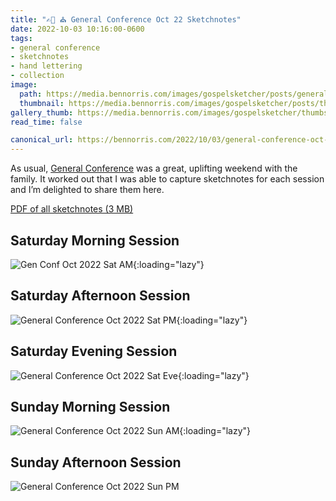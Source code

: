 ```yaml
---
title: "✍🏻 ⛪️ General Conference Oct 22 Sketchnotes"
date: 2022-10-03 10:16:00-0600
tags:
- general conference
- sketchnotes
- hand lettering
- collection
image: 
  path: https://media.bennorris.com/images/gospelsketcher/posts/general-conference-oct-22-all.jpeg
  thumbnail: https://media.bennorris.com/images/gospelsketcher/posts/thumbnails/general-conference-oct-22-all.jpeg
gallery_thumb: https://media.bennorris.com/images/gospelsketcher/thumbs/general-conference-oct-22-all.jpeg
read_time: false

canonical_url: https://bennorris.com/2022/10/03/general-conference-oct-22-sketchnotes
---
```



As usual, [General Conference](https://bennorris.com/tags/general-conference) was a great, uplifting weekend with the family. It worked out that I was able to capture sketchnotes for each session and I’m delighted to share them here.

[PDF of all sketchnotes (3 MB)](https://media.bennorris.com/pdfs/gospelsketcher/posts/Gen%20Conf%20Oct%2022.pdf)

## Saturday Morning Session

![Gen Conf Oct 2022 Sat AM](https://media.bennorris.com/images/gospelsketcher/posts/gen-conf-oct-2022-sat-am.jpg){:loading="lazy"}

## Saturday Afternoon Session

![General Conference Oct 2022 Sat PM](https://media.bennorris.com/images/gospelsketcher/posts/general-conference-oct-2022-sat-pm.jpg){:loading="lazy"}

## Saturday Evening Session

![General Conference Oct 2022 Sat Eve](https://media.bennorris.com/images/gospelsketcher/posts/general-conference-oct-2022-sat-eve.jpg){:loading="lazy"}

## Sunday Morning Session

![General Conference Oct 2022 Sun AM](https://media.bennorris.com/images/gospelsketcher/posts/general-conference-oct-2022-sun-am.jpg){:loading="lazy"}

## Sunday Afternoon Session

![General Conference Oct 2022 Sun PM](https://media.bennorris.com/images/gospelsketcher/posts/general-conference-oct-2022-sun-pm.jpg)



